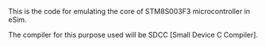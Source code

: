 This is the code for emulating the core of STM8S003F3 microcontroller in eSim.

The compiler for this purpose used will be SDCC [Small Device C Compiler].

